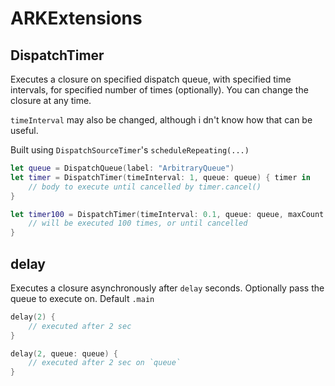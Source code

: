 # ARKExtensions

## DispatchTimer

Executes a closure on specified dispatch queue, with specified time intervals, for specified number of times (optionally).
You can change the closure at any time.

`timeInterval` may also be changed, although i dn't know how that can be useful.


Built using `DispatchSourceTimer`'s `scheduleRepeating(...)`

```swift
let queue = DispatchQueue(label: "ArbitraryQueue")
let timer = DispatchTimer(timeInterval: 1, queue: queue) { timer in
    // body to execute until cancelled by timer.cancel()
}

let timer100 = DispatchTimer(timeInterval: 0.1, queue: queue, maxCount: 100) { timer in
    // will be executed 100 times, or until cancelled
}
```

## delay

Executes a closure asynchronously after `delay` seconds. Optionally pass the queue to execute on. Default `.main`

```swift
delay(2) {
    // executed after 2 sec
}

delay(2, queue: queue) {
    // executed after 2 sec on `queue`
}
```
